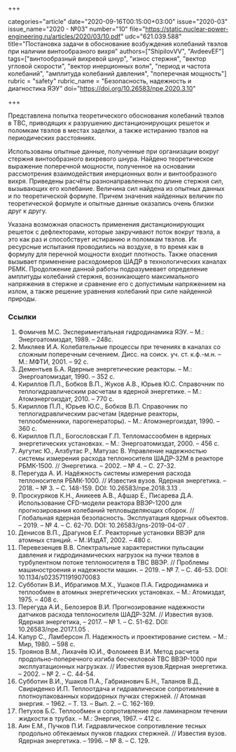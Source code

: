 +++

categories="article"
date="2020-09-16T00:15:00+03:00"
issue="2020-03"
issue_name="2020 - №03"
number="10"
file="https://static.nuclear-power-engineering.ru/articles/2020/03/10.pdf"
udc="621.039.588"
title="Постановка задачи в обоснование возбуждения колебаний твэлов при наличии винтообразного вихря"
authors=["ShipilovVV", "AvdeevEF"]
tags=["винтообразный вихревой шнур", "износ стержня", "вектор угловой скорости", "вектор инерционных волн", "период и частота колебаний", "амплитуда колебаний давления", "поперечная мощность"]
rubric = "safety"
rubric_name = "Безопасность, надежность и диагностика ЯЭУ"
doi="https://doi.org/10.26583/npe.2020.3.10"

+++

Представлена попытка теоретического обоснования колебаний твэлов в ТВС, приводящих к разрушению дистанционирующих решеток и поломкам твэлов в местах заделки, а также истиранию твэлов на периодических расстояниях.

Использованы опытные данные, полученные при организации вокруг стержня винтообразного вихревого шнура. Найдено теоретическое выражение поперечной мощности, полученное на основании рассмотрения взаимодействия инерционных волн и винтообразного вихря. Приведены расчёты разнонаправленных по длине стержня сил, вызывающих его колебание. Величина сил найдена из опытных данных и по теоретической формуле. Причем значения найденных величин по теоретической формуле и опытные данные оказались очень близки друг к другу.

Указана возможная опасность применения дистанционирующих решеток с дефлекторами, которые закручивают поток вокруг твэла, а это как раз и способствует истиранию и поломкам твэлов. Их ресурсные испытания проводились на воздухе, в то время как в формулу для перечной мощности входит плотность. Также опасения вызывает применение расходомеров ШАДР в технологических каналах РБМК. Продолжение данной работы подразумевает определение амплитуды колебаний стержня, возникающего максимального напряжения в стержне и сравнение его с допустимым напряжением на излом, а также решение уравнения колебаний при силе найденной природы.

### Ссылки

1. Фомичев М.С. Экспериментальная гидродинамика ЯЭУ. – М.: Энергоатомиздат, 1989. – 248с.
2. Микляев И.А. Колебательные процессы при течениях в каналах со сложным поперечным сечением. Дисс. на соиск. уч. ст. к.ф.-м.н. – М.: МФТИ, 2001. – 92 с.
3. Дементьев Б.А. Ядерные энергетические реакторы. – М.: Энергоатомиздат, 1990. – 352 с.
4. Кириллов П.Л., Бобков В.П., Жуков А.В., Юрьев Ю.С. Справочник по теплогидравлическим расчетам в ядерной энергетике. – М.: Атомэнергоиздат, 2010. – 770 c.
5. Кириллов П.Л., Юрьев Ю.С., Бобков В.П. Справочник по теплогидравлическим расчетам (ядерные реакторы, теплообменники, парогенераторы). – М.: Атомэнергоиздат, 1990. – 360 c.
6. Кириллов П.Л., Богословская Г.П. Тепломассообмен в ядерных энергетических установках. – М.: Энергоатомиздат, 2000. – 456 с.
7. Аугутис Ю., Алзбутас Р., Матузас В. Управление надежностью системы измерения расхода теплоносителя ШАДР-32М в реакторе РБМК-1500. // Энергетика. – 2002. – № 4. – С. 27-32.
8. Перегуда А. И. Надёжность системы измерения расхода теплоносителя РБМК-1000. // Известия вузов. Ядерная энергетика. – 2018. – № 3. – С. 148-159. DOI: 10.26583/npe.2018.3.13 .
9. Проскуряков К.Н., Аникеев А.В., Афшар Е., Писарева Д.А. Использование CFD-модели реактора ВВЭР-1200 для прогнозирования колебаний тепловыделяющих сборок. // Глобальная ядерная безопасность. Эксплуатация ядерных объектов. – 2019. – № 4. – C. 62-70. DOI: 10.26583/gns-2019-04-07 .
10. Денисов В.П., Драгунов Е.Г. Реакторные установки ВВЭР для атомных станций. – М.:ИздАТ, 2002. – 480 с.
11. Перевезенцев В.В. Спектральные характеристики пульсации давления и гидродинамических нагрузок на пучки твэлов в турбулентном потоке теплоносителя в ТВС ВВЭР. // Проблемы машиностроения и надежности машин. – 2019. – № 7. – C. 46-53. DOI: 10.1134/s0235711919070083
12. Субботин В.И., Ибрагимов М.Х., Ушаков П.А. Гидродинамика и теплообмен в атомных энергетических установках. – М.: Атомиздат, 1975. – 408 с.
13. Перегуда А.И., Белозеров В.И. Прогнозирование надежности датчиков расхода теплоносителя ШАДР-32М. // Известия вузов. Ядерная энергетика, – 2017. – № 1. – C. 51-62. DOI: 10.26583/npe.2017.1.05 .
14. Капур С., Ламберсон Л. Надежность и проектирование систем. – М.: Мир, 1980. – 598 с.
15. Троянов В.М., Лихачёв Ю.И., Фоломеев В.И. Метод расчета продольно-поперечного изгиба бесчехловой ТВС ВВЭР-1000 при эксплуатационных нагрузках. // Известия вузов.Ядерная энергетика. – 2002. – № 2. – С. 44-54.
16. Субботин В.И., Ушаков П.А., Габрианович Б.Н., Таланов В.Д., Свириденко И.П. Теплоотдача и гидравлическое сопротивление в плотноупакованных коридорных пучках стержней. // Атомная энергия. – 1962. – Т. 13. – Вып. 2. – С. 162-169.
17. Петухов Б.С. Теплообмен и сопротивление при ламинарном течении жидкости в трубах. – М.: Энергия, 1967. – 412 с.
18. Аин Е.М., Пучков П.И. Гидравлическое сопротивление тесных продольно обтекаемых пучков гладких стержней. // Известия вузов. Ядерная энергетика. – 1996. – № 8. – С. 129.